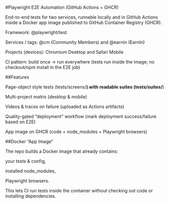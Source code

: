 #Playwright E2E Automation (GitHub Actions + GHCR)

End-to-end tests for two services, runnable locally and in GitHub Actions inside a Docker app image published to GitHub Container Registry (GHCR).

Framework: @playwright/test

Services / tags: @cm (Community Members) and @earnin (EarnIn)

Projects (devices): Chromium Desktop and Safari Mobile

CI pattern: build once → run everywhere (tests run inside the image; no checkout/npm install in the E2E job)

##Features

Page-object style tests (tests/screens/**) with readable suites (tests/suites/**)

Multi-project matrix (desktop & mobile)

Videos & traces on failure (uploaded as Actions artifacts)

Quality-gated “deployment” workflow (mark deployment success/failure based on E2E)

App image on GHCR (code + node_modules + Playwright browsers)

##Docker “App Image”

The repo builds a Docker image that already contains:

your tests & config,

installed node_modules,

Playwright browsers.

This lets CI run tests inside the container without checking out code or installing dependencies.
